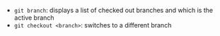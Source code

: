 - `git branch`: displays a list of checked out branches and which is the active branch
- `git checkout <branch>`: switches to a different branch
